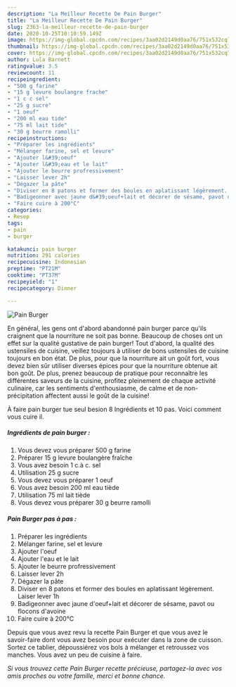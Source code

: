 ```yaml
---
description: "La Meilleur Recette De Pain Burger"
title: "La Meilleur Recette De Pain Burger"
slug: 2363-la-meilleur-recette-de-pain-burger
date: 2020-10-25T10:10:59.149Z
image: https://img-global.cpcdn.com/recipes/3aa02d2149d0aa76/751x532cq70/pain-burger-photo-principale-de-la-recette.jpg
thumbnail: https://img-global.cpcdn.com/recipes/3aa02d2149d0aa76/751x532cq70/pain-burger-photo-principale-de-la-recette.jpg
cover: https://img-global.cpcdn.com/recipes/3aa02d2149d0aa76/751x532cq70/pain-burger-photo-principale-de-la-recette.jpg
author: Lula Barnett
ratingvalue: 3.5
reviewcount: 11
recipeingredient:
- "500 g farine"
- "15 g levure boulangre frache"
- "1 c c sel"
- "25 g sucre"
- "1 oeuf"
- "200 ml eau tide"
- "75 ml lait tide"
- "30 g beurre ramolli"
recipeinstructions:
- "Préparer les ingrédients"
- "Mélanger farine, sel et levure"
- "Ajouter l&#39;oeuf"
- "Ajouter l&#39;eau et le lait"
- "Ajouter le beurre profressivement"
- "Laisser lever 2h"
- "Dégazer la pâte"
- "Diviser en 8 patons et former des boules en aplatissant légèrement. Laiser lever 1h"
- "Badigeonner avec jaune d&#39;oeuf+lait et décorer de sésame, pavot ou flocons d&#39;avoine"
- "Faire cuire à 200°C"
categories:
- Resep
tags:
- pain
- burger

katakunci: pain burger 
nutrition: 291 calories
recipecuisine: Indonesian
preptime: "PT21M"
cooktime: "PT37M"
recipeyield: "1"
recipecategory: Dinner

---
```



![Pain Burger](https://img-global.cpcdn.com/recipes/3aa02d2149d0aa76/751x532cq70/pain-burger-photo-principale-de-la-recette.jpg)

En général, les gens ont d'abord abandonné pain burger parce qu'ils craignent que la nourriture ne soit pas bonne. Beaucoup de choses ont un effet sur la qualité gustative de pain burger! Tout d'abord, la qualité des ustensiles de cuisine, veillez toujours à utiliser de bons ustensiles de cuisine toujours en bon état. De plus, pour que la nourriture ait un goût fort, vous devez bien sûr utiliser diverses épices pour que la nourriture obtenue ait bon goût. De plus, prenez beaucoup de pratique pour reconnaître les différentes saveurs de la cuisine, profitez pleinement de chaque activité culinaire, car les sentiments d'enthousiasme, de calme et de non-précipitation affectent aussi le goût de la cuisine!

<!--inarticleads1-->

À faire pain burger tue seul besion 8 Ingrédients et 10 pas. Voici comment vous cuire il.

##### Ingrédients de pain burger :

1. Vous devez vous préparer 500 g farine
1. Préparer 15 g levure boulangère fraîche
1. Vous avez besoin 1 c.à c. sel
1. Utilisation 25 g sucre
1. Vous devez vous préparer 1 oeuf
1. Vous avez besoin 200 ml eau tiède
1. Utilisation 75 ml lait tiède
1. Vous devez vous préparer 30 g beurre ramolli




<!--inarticleads2-->

##### Pain Burger pas à pas :

1. Préparer les ingrédients
1. Mélanger farine, sel et levure
1. Ajouter l&#39;oeuf
1. Ajouter l&#39;eau et le lait
1. Ajouter le beurre profressivement
1. Laisser lever 2h
1. Dégazer la pâte
1. Diviser en 8 patons et former des boules en aplatissant légèrement. Laiser lever 1h
1. Badigeonner avec jaune d&#39;oeuf+lait et décorer de sésame, pavot ou flocons d&#39;avoine
1. Faire cuire à 200°C




<!--inarticleads1-->

<p>
Depuis que vous avez revu la recette Pain Burger et que vous avez le savoir-faire dont vous avez besoin pour exécuter dans la zone de cuisson. Sortez ce tablier, dépoussiérez vos bols à mélanger et retroussez vos manches. Vous avez un peu de cuisine à faire.
</p>

<p>
<i>Si vous trouvez cette Pain Burger recette précieuse, partagez-la avec vos amis proches ou votre famille, merci et bonne chance.</i>
</p>
